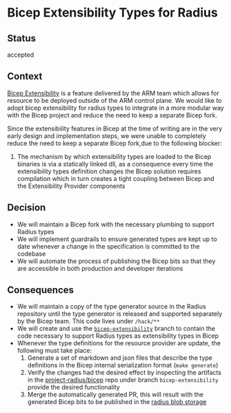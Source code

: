 # Bicep Extensibility Types for Radius

## Status

accepted

## Context

[Bicep Extensibility](https://github.com/Azure/bicep/issues/3565) is a feature delivered by the ARM team which allows for resource to be deployed outside of the ARM control plane. We would like to adopt bicep extensibility for radius types to integrate in a more modular way with the Bicep project and reduce the need to keep a separate Bicep fork.

Since the extensibility features in Bicep at the time of writing are in the very early design and implementation steps, we were unable to completely reduce the need to keep a separate Bicep fork,due to the following blocker:

1. The mechanism by which extensibility types are loaded to the Bicep binaries is via a statically linked dll, as a consequence every time the extensibility types definition changes the Bicep solution requires compilation which in turn creates a tight coupling between Bicep and the Extensibility Provider components

## Decision

* We will maintain a Bicep fork with the necessary plumbing to support Radius types
* We will implement guardrails to ensure generated types are kept up to date whenever a change in the specification is committed to the codebase
* We will automate the process of publishing the Bicep bits so that they are accessible in both production and developer iterations

## Consequences

* We will maintain a copy of the type generator source in the Radius repository until the type generator is released and supported separately by the Bicep team. This code lives under `/hack/**`
* We will create and use the [`bicep-extensibility`](https://github.com/project-radius/bicep/tree/bicep-extensibility) branch to contain the code necessary to support Radius types as extensibility types in Bicep
* Whenever the type definitions for the resource provider are update, the following must take place:
    1. Generate a set of markdown and json files that describe the type definitions in the Bicep internal serialization format (`make generate`)
    1. Verify the changes had the desired effect by inspecting the artifacts in the [project-radius/bicep](https://github.com/project-radius/bicep/tree/bicep-extensibility) repo under branch `bicep-extensibility` provide the desired functionality
    1. Merge the automatically generated PR, this will result with the generated Bicep bits to be published in the [radius blob storage](https://radiuspublic.blob.core.windows.net)
